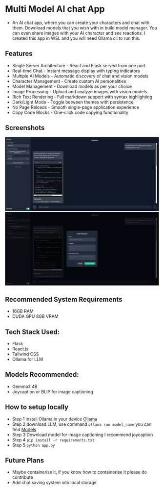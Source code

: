# Multi Model AI chat App
- An AI chat app, where you can create your characters and chat with them. Download models that you wish with in build model manager. You can even share images with your AI character and see reactions. I created this app in WSL and you will need Ollama cli to run this.

## Features
- Single Server Architecture - React and Flask served from one port
- Real-time Chat - Instant message display with typing indicators
- Multiple AI Models - Automatic discovery of chat and vision models
- Character Management - Create custom AI personalities
- Model Management - Download models as per your choice
- Image Processing - Upload and analyze images with vision models
- Rich Text Rendering - Full markdown support with syntax highlighting
- Dark/Light Mode - Toggle between themes with persistence
- No Page Reloads - Smooth single-page application experience
- Copy Code Blocks - One-click code copying functionality

## Screenshots
![Main Screen](screenshots/ss.png)
![Character Creation](screenshots/character_creation_ss.png)

## Recommended System Requirements
- 16GB RAM
- CUDA GPU 8GB VRAM

## Tech Stack Used:
- Flask
- React.js
- Tailwind CSS
- Ollama for LLM

## Models Recommended:
- Gemma3 4B
- Joycaption or BLIP for image captioning

## How to setup locally
- Step 1 install Ollama in your device [Ollama](https://ollama.com/download)
- Step 2 download LLM, use command `ollama run model_name` you can find [Models](https://ollama.com/search)
- Step 3 Download model for image captioning I recommend joycaption
- Step 4 `pip install -r requirements.txt`
- Step 5 `python app.py`

## Future Plans
- Maybe containerise it, if you know how to containerise it please do contribute
- Add chat saving system into local storage